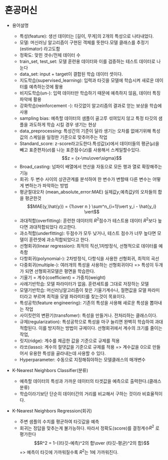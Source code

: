 # 혼공머신 
- 용어설명
  - 특성(feature): 생선 데이터는 [길이, 무게]의 2개의 특성으로 나타내었다.
  - 모델: 머신러닝 알고리즘이 구현된 객체를 뜻한다.모델 클래스를 추정기(estimator) 라고도함
  - 정확도: 맞힌 갯수/전체 데이터 수
  - train_set, test_set: 모델 훈련용 데이터와 이를 검증하는 테스트 데이터로 나눈다
  - data_set: input + target이 결합된 학습 데이터 셋이다.
  - 지도학습(supervised_learning): 입력과 타깃을 모델에 학습시켜 새로운 데이터를 예측하는것에 활용
  - 비지도학습(un-): 입력 데이터만 학습하기 때문에 예측하지 않음, 데이터 특징 파악에 활용
  - 강화학습(reinforcement -): 타깃없이 알고리즘의 결과로 얻는 보상을 학습에 사용
  - sampling bias: 예측할 데이터의 샘플이 골고루 섞여있지 않고 특정 타깃의 샘플을 과도하게 학습 시킬 경우 생기는 현상
  - data_preprocessing: 특성간의 기준이 달라 생기는 오차를 없애기위해 특성값의 스케일을 일정한 기준으로 맞추어주는 작업 
  - Standard_score: z-score라고도한다.특성값($x$)에서 데이터들의 평균($\mu$)을 빼고 표준편차($\sigma$)를 나눈 표준점수($z$)를 사용해서 스케일할수있다. $$z = {x-\mu\over\sigma}$$
  - Broad_casting: 넘파이 배열에서 연산을 자동으로 모든 행과 열로 확장해주는 기능
  - 회귀: 두 변수 사이의 상관관계를 분석하여 한 변수가 변할때 다른 변수는 어떻게 변하는가 파악하는 방법
  - 평균절대오차 (mean_absolute_error:MAE)
  실제값$y$,예측값$\hat{y}$의 오차들의 합을 평균한것
  $$MAE(y,\hat{y}) = {1\over n } \sum^n_{i=1}\vert y_i - \hat{y_i} \vert$$
  - 과대적합(overfitting): 훈련한 데이터의 $R^2$점수가 테스트용 데이터 $R^2$보다 높다면 과대적합되었다 라고한다.
  - 과소적합(underfitting): 두점수가 모두 낮거나, 테스트 점수가 너무 높다면 모델이 훈련셋에 과소적합되었다고 한다.
  - 선형회귀(linear regression): 최적의 직선,1차방정식, 선형적으로 데이터를 예측함
  - 다항회귀(polynomial-): 2차방정식, 다항식을 사용한 선형회귀, 최적의 곡선
  - 다중회귀(multiple-): 여러개의 특성을 사용하는 선형회귀이다
  => 특성이 두개가 되면 선형회귀모델은 평면을 학습한다.
  - 기울기 = 계수(coefficient) = 가중치(weight)
  - 사례기반학습: 모델 파라미터가 없음. 훈련세트를 그대로 저장하는 모델
  - 모델기반학습: 머신러닝알고리즘이 찾은 기울기계수나, 절편값을 모델 파라미터라고 부르며 최적을 모델 파라미터를 찾는것이 목표이다.
  - 특성공학(feature engineering): 기존의 특성을 사용해 새로운 특성을 뽑아내는 작업
  - 사이킷런의 변환기(transfomer): 특성을 만들거나. 전처리하는 클래스이다.
  - 규제(regularization): 특성공학으로 특성을 마구 늘리면 완벽히 학습하여 과대적합된다. 이를 방지하는 방법이 규제이다. 선형회귀에서 계수의 크기를 줄이는 작업, 
  - 릿지(ridge): 계수를 제곱한 값을 기준으로 규제를 적용
  - 라쏘(lasso): 계수의 절댓값을 기준으로 규제를 적용 => 계수값을 0으로 만들어서 유용한 특성을 골라내는데 사용할 수 있다.
  - Hyperparameter: 수동으로 지정해줘야하는 모델클래스의 매개변수









- K-Nearest Neighbors Classifier(분류)
  - 예측할 데이터의 특성과 가까운 데이터의 타겟값을 예측으로 출력한다.(클래스 분류)
  - 학습이라기보단 단순히 데이터간의 거리를 비교해서 구하는 것이라 비효율적이다.
- K-Nearest Neighbors Regression(회귀)
  - 주변 샘플의 수치를 평균하여 타깃값을 예측
  - 회귀는 정답을 맞추는게 불가능하다. 따라서 정확도(score)를 결정계수$R^2$ 로 평가한다$$R^2 = 1-{(타깃-예측)^2의 합\over (타깃-평균)^2의 합}$$
  => 예측이 타깃에 가까워질수록 $R^2$는 1에 가까워진다.
